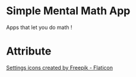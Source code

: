 # Simple Mental Math App

Apps that let you do math !

# Attribute
<a href="https://www.flaticon.com/free-icons/settings" title="settings icons">Settings icons created by Freepik - Flaticon</a>